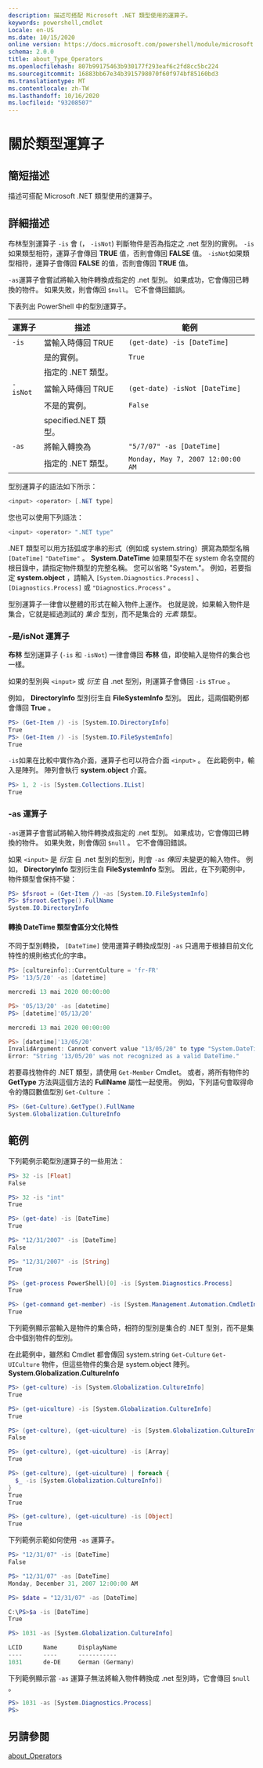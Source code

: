 ```yaml
---
description: 描述可搭配 Microsoft .NET 類型使用的運算子。
keywords: powershell,cmdlet
Locale: en-US
ms.date: 10/15/2020
online version: https://docs.microsoft.com/powershell/module/microsoft.powershell.core/about/about_type_operators?view=powershell-7&WT.mc_id=ps-gethelp
schema: 2.0.0
title: about_Type_Operators
ms.openlocfilehash: 807b99175463b930177f293eaf6c2fd8cc5bc224
ms.sourcegitcommit: 16883bb67e34b3915798070f60f974bf85160bd3
ms.translationtype: MT
ms.contentlocale: zh-TW
ms.lasthandoff: 10/16/2020
ms.locfileid: "93208507"
---
```

# <a name="about-type-operators"></a>關於類型運算子

## <a name="short-description"></a>簡短描述
描述可搭配 Microsoft .NET 類型使用的運算子。

## <a name="long-description"></a>詳細描述

布林型別運算子 `-is` 會 (， `-isNot`) 判斷物件是否為指定之 .net 型別的實例。 `-is`如果類型相符，運算子會傳回 **TRUE** 值，否則會傳回 **FALSE** 值。 `-isNot`如果類型相符，運算子會傳回 **FALSE** 的值，否則會傳回 **TRUE** 值。

`-as`運算子會嘗試將輸入物件轉換成指定的 .net 型別。 如果成功，它會傳回已轉換的物件。 如果失敗，則會傳回 `$null`。 它不會傳回錯誤。

下表列出 PowerShell 中的型別運算子。

|運算子|描述                |範例                          |
|--------|---------------------------|---------------------------------|
|`-is`   |當輸入時傳回 TRUE|`(get-date) -is [DateTime]`      |
|        |是的實例。      |`True`                           |
|        |指定的 .NET 類型。       |                                 |
|`-isNot`|當輸入時傳回 TRUE|`(get-date) -isNot [DateTime]`   |
|        |不是的實例。     |`False`                          |
|        |specified.NET 類型。        |                                 |
|`-as`   |將輸入轉換為  |`"5/7/07" -as [DateTime]`        |
|        |指定的 .NET 類型。       |`Monday, May 7, 2007 12:00:00 AM`|

型別運算子的語法如下所示：

```powershell
<input> <operator> [.NET type]
```

您也可以使用下列語法：

```powershell
<input> <operator> ".NET type"
```

.NET 類型可以用方括弧或字串的形式（例如或 system.string）撰寫為類型名稱 `[DateTime]` `"DateTime"` 。 **System.DateTime** 如果類型不在 system 命名空間的根目錄中，請指定物件類型的完整名稱。 您可以省略 "System."。 例如，若要指定 **system.object** ，請輸入 `[System.Diagnostics.Process]` 、 `[Diagnostics.Process]` 或 `"Diagnostics.Process"` 。

型別運算子一律會以整體的形式在輸入物件上運作。 也就是說，如果輸入物件是集合，它就是經過測試的 _集合_ 型別，而不是集合的 _元素_ 類型。

### <a name="-isisnot-operators"></a>-是/isNot 運算子

**布林** 型別運算子 (`-is` 和 `-isNot`) 一律會傳回 **布林** 值，即使輸入是物件的集合也一樣。

如果的型別與 `<input>` 或 _衍生_ 自 .net 型別，則運算子會傳回 `-is` `$True` 。

例如， **DirectoryInfo** 型別衍生自 **FileSystemInfo** 型別。 因此，這兩個範例都會傳回 **True** 。

```powershell
PS> (Get-Item /) -is [System.IO.DirectoryInfo]
True
PS> (Get-Item /) -is [System.IO.FileSystemInfo]
True
```

`-is`如果在比較中實作為介面，運算子也可以符合介面 `<input>` 。 在此範例中，輸入是陣列。 陣列會執行 **system.object** 介面。

```powershell
PS> 1, 2 -is [System.Collections.IList]
True
```

### <a name="-as-operator"></a>-as 運算子

`-as`運算子會嘗試將輸入物件轉換成指定的 .net 型別。 如果成功，它會傳回已轉換的物件。 如果失敗，則會傳回 `$null` 。 它不會傳回錯誤。

如果 `<input>` 是 _衍生_ 自 .net 型別的型別，則會 `-as` _傳回_ 未變更的輸入物件。 例如， **DirectoryInfo** 型別衍生自 **FileSystemInfo** 型別。 因此，在下列範例中，物件類型會保持不變：

```powershell
PS> $fsroot = (Get-Item /) -as [System.IO.FileSystemInfo]
PS> $fsroot.GetType().FullName
System.IO.DirectoryInfo
```

#### <a name="converting-the-datetime-type-is-culture-sensitive"></a>轉換 DateTime 類型會區分文化特性

不同于型別轉換， `[DateTime]` 使用運算子轉換成型別 `-as` 只適用于根據目前文化特性的規則格式化的字串。

```powershell
PS> [cultureinfo]::CurrentCulture = 'fr-FR'
PS> '13/5/20' -as [datetime]

mercredi 13 mai 2020 00:00:00

PS> '05/13/20' -as [datetime]
PS> [datetime]'05/13/20'

mercredi 13 mai 2020 00:00:00

PS> [datetime]'13/05/20'
InvalidArgument: Cannot convert value "13/05/20" to type "System.DateTime".
Error: "String '13/05/20' was not recognized as a valid DateTime."
```

若要尋找物件的 .NET 類型，請使用 `Get-Member` Cmdlet。 或者，將所有物件的 **GetType** 方法與這個方法的 **FullName** 屬性一起使用。 例如，下列語句會取得命令的傳回數值型別 `Get-Culture` ：

```powershell
PS> (Get-Culture).GetType().FullName
System.Globalization.CultureInfo
```

## <a name="examples"></a>範例

下列範例示範型別運算子的一些用法：

```powershell
PS> 32 -is [Float]
False

PS> 32 -is "int"
True

PS> (get-date) -is [DateTime]
True

PS> "12/31/2007" -is [DateTime]
False

PS> "12/31/2007" -is [String]
True

PS> (get-process PowerShell)[0] -is [System.Diagnostics.Process]
True

PS> (get-command get-member) -is [System.Management.Automation.CmdletInfo]
True
```

下列範例顯示當輸入是物件的集合時，相符的型別是集合的 .NET 型別，而不是集合中個別物件的型別。

在此範例中，雖然和 Cmdlet 都會傳回 system.string `Get-Culture` `Get-UICulture` 物件，但這些物件的集合是 system.object 陣列。 **System.Globalization.CultureInfo**

```powershell
PS> (get-culture) -is [System.Globalization.CultureInfo]
True

PS> (get-uiculture) -is [System.Globalization.CultureInfo]
True

PS> (get-culture), (get-uiculture) -is [System.Globalization.CultureInfo]
False

PS> (get-culture), (get-uiculture) -is [Array]
True

PS> (get-culture), (get-uiculture) | foreach {
  $_ -is [System.Globalization.CultureInfo])
}
True
True

PS> (get-culture), (get-uiculture) -is [Object]
True
```

下列範例示範如何使用 `-as` 運算子。

```powershell
PS> "12/31/07" -is [DateTime]
False

PS> "12/31/07" -as [DateTime]
Monday, December 31, 2007 12:00:00 AM

PS> $date = "12/31/07" -as [DateTime]

C:\PS>$a -is [DateTime]
True

PS> 1031 -as [System.Globalization.CultureInfo]

LCID      Name      DisplayName
----      ----      -----------
1031      de-DE     German (Germany)
```

下列範例顯示當 `-as` 運算子無法將輸入物件轉換成 .net 型別時，它會傳回 `$null` 。

```powershell
PS> 1031 -as [System.Diagnostics.Process]
PS>
```

## <a name="see-also"></a>另請參閱

[about_Operators](about_Operators.md)
